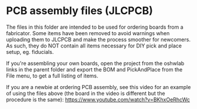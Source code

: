 # PCB assembly files (JLCPCB)

The files in this folder are intended to be used for ordering boards from a fabricator. Some items have been removed to avoid warnings when uploading them to JLCPCB and make the process smoother for newcomers. As such, they do NOT contain all items necessary for DIY pick and place setup, eg. fiducials.

If you're assembling your own boards, open the project from the oshwlab links in the parent folder and export the BOM and PickAndPlace from the File menu, to get a full listing of items.

If you are a newbie at ordering PCB assembly, see this video for an example of using the files above (the board in the video is different but the procedure is the same): https://www.youtube.com/watch?v=BKhxOeRhcWc


